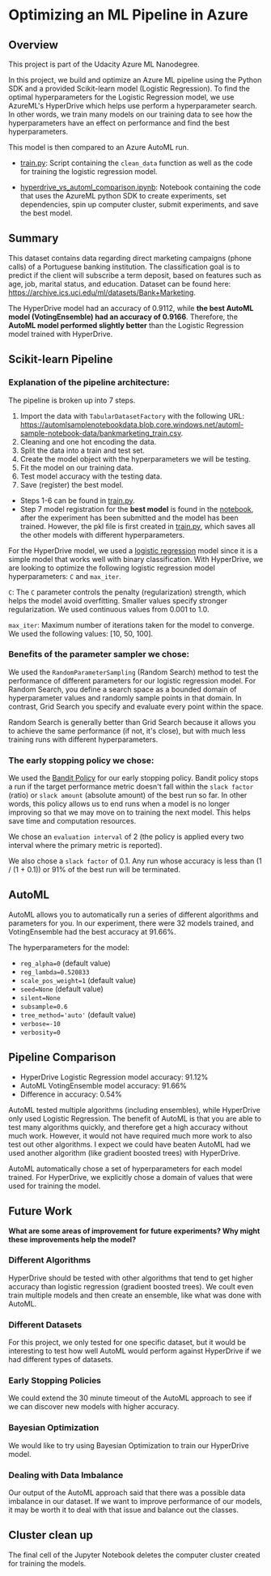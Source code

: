 # Optimizing an ML Pipeline in Azure

## Overview
This project is part of the Udacity Azure ML Nanodegree.

In this project, we build and optimize an Azure ML pipeline using the Python SDK and a provided Scikit-learn model (Logistic Regression). To find the optimal hyperparameters for the Logistic Regression model, we use AzureML's HyperDrive which helps use perform a hyperparameter search. In other words, we train many models on our training data to see how the hyperparameters have an effect on performance and find the best hyperparameters.

This model is then compared to an Azure AutoML run.

* [train.py](https://github.com/JayThibs/Azure-ML-Engineer-Model-Comparison-Project/blob/main/train.py): Script containing the `clean_data` function as well as the code for training the logistic regression model.

* [hyperdrive_vs_automl_comparison.ipynb](https://github.com/JayThibs/Azure-ML-Engineer-Model-Comparison-Project/blob/main/hyperdrive_vs_automl_comparison.ipynb): Notebook containing the code that uses the AzureML python SDK to create experiments, set dependencies, spin up computer cluster, submit experiments, and save the best model.

## Summary
This dataset contains data regarding direct marketing campaigns (phone calls) of a Portuguese banking institution. The classification goal is to predict if the client will subscribe a term deposit, based on features such as age, job, marital status, and education. Dataset can be found here: https://archive.ics.uci.edu/ml/datasets/Bank+Marketing.

The HyperDrive model had an accuracy of 0.9112, while **the best AutoML model (VotingEnsemble) had an accuracy of 0.9166**. Therefore, the **AutoML model performed slightly better** than the Logistic Regression model trained with HyperDrive.

## Scikit-learn Pipeline
### Explanation of the pipeline architecture:

The pipeline is broken up into 7 steps.

1. Import the data with `TabularDatasetFactory` with the following URL: https://automlsamplenotebookdata.blob.core.windows.net/automl-sample-notebook-data/bankmarketing_train.csv.
2. Cleaning and one hot encoding the data.
3. Split the data into a train and test set.
4. Create the model object with the hyperparameters we will be testing.
5. Fit the model on our training data.
6. Test model accuracy with the testing data.
7. Save (register) the best model.

* Steps 1-6 can be found in [train.py](https://github.com/JayThibs/Azure-ML-Engineer-Model-Comparison-Project/blob/main/train.py).
* Step 7 model registration for the **best model** is found in the [notebook](https://github.com/JayThibs/Azure-ML-Engineer-Model-Comparison-Project/blob/main/udacity-project.ipynb), after the experiment has been submitted and the model has been trained. However, the pkl file is first created in [train.py](https://github.com/JayThibs/Azure-ML-Engineer-Model-Comparison-Project/blob/main/train.py), which saves all the other models with different hyperparameters.

For the HyperDrive model, we used a [logistic regression](https://scikit-learn.org/stable/modules/generated/sklearn.linear_model.LogisticRegression.html) model since it is a simple model that works well with binary classification. With HyperDrive, we are looking to optimize the following logistic regression model hyperparameters: `C` and `max_iter`.

`C`: The `C` parameter controls the penalty (regularization) strength, which helps the model avoid overfitting. Smaller values specify stronger regularization. We used continuous values from 0.001 to 1.0.

`max_iter`: Maximum number of iterations taken for the model to converge. We used the following values: [10, 50, 100].

### Benefits of the parameter sampler we chose:

We used the `RandomParameterSampling` (Random Search) method to test the performance of different parameters for our logistic regression model. For Random Search, you define a search space as a bounded domain of hyperparameter values and randomly sample points in that domain. In contrast, Grid Search you specify and evaluate every point within the space.

Random Search is generally better than Grid Search because it allows you to achieve the same performance (if not, it's close), but with much less training runs with different hyperparameters.

### The early stopping policy we chose:

We used the [Bandit Policy](https://docs.microsoft.com/en-us/python/api/azureml-train-core/azureml.train.hyperdrive.banditpolicy?view=azure-ml-py) for our early stopping policy. Bandit policy stops a run if the target performance metric doesn't fall within the `slack factor` (ratio) or `slack amount` (absolute amount) of the best run so far. In other words, this policy allows us to end runs when a model is no longer improving so that we may move on to training the next model. This helps save time and computation resources.

We chose an `evaluation interval` of 2 (the policy is applied every two interval where the primary metric is reported).

We also chose a `slack factor` of 0.1. Any run whose accuracy is less than (1 / (1 + 0.1)) or 91% of the best run will be terminated.

## AutoML

AutoML allows you to automatically run a series of different algorithms and parameters for you. In our experiment, there were 32 models trained, and VotingEnsemble had the best accuracy at 91.66%.

The hyperparameters for the model:

* `reg_alpha=0` (default value)
* `reg_lambda=0.520833`
* `scale_pos_weight=1` (default value)
* `seed=None` (default value)
* `silent=None`
* `subsample=0.6`
* `tree_method='auto'` (default value)
* `verbose=-10`
* `verbosity=0`

## Pipeline Comparison

* HyperDrive Logistic Regression model accuracy: 91.12%
* AutoML VotingEnsemble model accuracy: 91.66%
* Difference in accuracy: 0.54%

AutoML tested multiple algorithms (including ensembles), while HyperDrive only used Logistic Regression. The benefit of AutoML is that you are able to test many algorithms quickly, and therefore get a high accuracy without much work. However, it would not have required much more work to also test out other algorithms. I expect we could have beaten AutoML had we used another algorithm (like gradient boosted trees) with HyperDrive.

AutoML automatically chose a set of hyperparameters for each model trained. For HyperDrive, we explicitly chose a domain of values that were used for training the model.

## Future Work
**What are some areas of improvement for future experiments? Why might these improvements help the model?**

### Different Algorithms

HyperDrive should be tested with other algorithms that tend to get higher accuracy than logistic regression (gradient boosted trees). We coult even train multiple models and then create an ensemble, like what was done with AutoML.

### Different Datasets

For this project, we only tested for one specific dataset, but it would be interesting to test how well AutoML would perform against HyperDrive if we had different types of datasets.

### Early Stopping Policies

We could extend the 30 minute timeout of the AutoML approach to see if we can discover new models with higher accuracy.

### Bayesian Optimization

We would like to try using Bayesian Optimization to train our HyperDrive model.

### Dealing with Data Imbalance

Our output of the AutoML approach said that there was a possible data imbalance in our dataset. If we want to improve performance of our models, it may be worth it to deal with that issue and balance out the classes.

## Cluster clean up

The final cell of the Jupyter Notebook deletes the computer cluster created for training the models.
